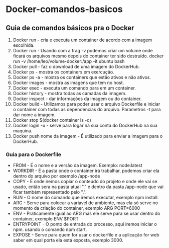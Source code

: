 <h1>Docker-comandos-basicos</h1>

<h2>Guia de comandos básicos pra o Docker</h2>

1. Docker run - cria e executa um container de acordo com a imagem escolhida.
2. Docker run - Usando com a frag -v podemos criar um volume onde ficará os arquivos mesmo depois do container ter sido destruído. docker run -v /home/leo/volume-docker:/app -it ubuntu bash 
3. Docker pull - faz o download de uma imagem do DockerHub.
4. Docker ps - mostra os containers em exercução.
5. Docker ps -a - mostra os containers que estão ativos e não ativos.
6. Docker images - mostra as imagens que tem no host.
7. Docker exec - executa um comando para em um container.
8. Docker history - mostra todas as camadas da imagem.
9. Docker inspect - dar informações da imagem ou do container.
10. Docker build - Utilizamos para poder usar o arquivo Dockerfile e iniciar o container com todas as dependencias do arquivo. Parametros -t para dar nome a imagem.
11. Docker stop $(docker container ls -q)
12. Docker login -u - serve para logar na sua conta do DockerHub na sua maquina.
13. Docker push nome da imagem - É utilizado para enviar a imagem para o DockerHub.


<h3>Guia para o Dockerfile</h3>

- FROM - É o nome e a versão da imagem. Exemplo: node:latest
- WORKDIR - É a pasta onde o container irá trabalhar, podemos criar ela dentro do arquivo por exemplo /app-node
- COPY - É onde iremos copiar o conteúdo do projeto e onde ele vai se usado, então sera na pasta atual "." e dentro da pasta /app-node que vai ficar também representado pelo ".".
- RUN - O nome do comando que iremos executar, exemplo npm install.
- ARG - Serve para colocar a variavel de ambiente, mas ela só serve no momento da criação do container, exemplo ARG PORT=6000
- ENV - Praticamente igual ao ARG mas ele serve para se usar dentro do container, exemplo ENV $PORT 
- ENTRYPOINT - O ponto de entrada do processo, aqui iremos iniciar o npm. usando o comando npm start. 
- EXPOSE - Serve para quem for usar o dockerfile e a aplicação for web saber em qual porta ela está exposta, exemplo 3000.
